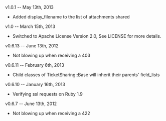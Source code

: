 v1.0.1 -- May 13th, 2013
* Added display_filename to the list of attachments shared

v1.0 -- March 15th, 2013

* Switched to Apache License Version 2.0, See LICENSE for more details.

v0.6.13 -- June 13th, 2012

* Not blowing up when receiving a 403

v0.6.11 -- February 6th, 2013

* Child classes of TicketSharing::Base will inherit their parents' field_lists

v0.6.10 -- January 16th, 2013

* Verifying ssl requests on Ruby 1.9

v0.6.7 -- June 13th, 2012

* Not blowing up when receiving a 422

